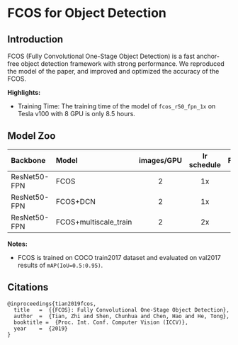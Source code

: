 # FCOS for Object Detection

## Introduction

FCOS (Fully Convolutional One-Stage Object Detection) is a fast anchor-free object detection framework with strong performance. We reproduced the model of the paper, and improved and optimized the accuracy of the FCOS.

**Highlights:**

- Training Time: The training time of the model of `fcos_r50_fpn_1x` on Tesla v100 with 8 GPU is only 8.5 hours.

## Model Zoo

| Backbone        | Model      | images/GPU | lr schedule |FPS | Box AP |                           download                          | config |
| :-------------- | :------------- | :-----: | :-----: | :------------: | :-----: | :-----------------------------------------------------: | :-----: |
| ResNet50-FPN    | FCOS           |    2    |   1x      |     ----     |  39.6  | [download](https://paddledet.bj.bcebos.com/models/fcos_r50_fpn_1x_coco.pdparams) | [config](https://github.com/PaddlePaddle/PaddleDetection/tree/release/2.3/configs/fcos/fcos_r50_fpn_1x_coco.yml) |
| ResNet50-FPN    | FCOS+DCN       |    2    |   1x      |     ----     |  44.3  | [download](https://paddledet.bj.bcebos.com/models/fcos_dcn_r50_fpn_1x_coco.pdparams) | [config](https://github.com/PaddlePaddle/PaddleDetection/tree/release/2.3/configs/fcos/fcos_dcn_r50_fpn_1x_coco.yml) |
| ResNet50-FPN    | FCOS+multiscale_train    |    2    |   2x      |     ----     |  41.8  | [download](https://paddledet.bj.bcebos.com/models/fcos_r50_fpn_multiscale_2x_coco.pdparams) | [config](https://github.com/PaddlePaddle/PaddleDetection/tree/release/2.3/configs/fcos/fcos_r50_fpn_multiscale_2x_coco.yml) |

**Notes:**

- FCOS is trained on COCO train2017 dataset and evaluated on val2017 results of `mAP(IoU=0.5:0.95)`.

## Citations
```
@inproceedings{tian2019fcos,
  title   =  {{FCOS}: Fully Convolutional One-Stage Object Detection},
  author  =  {Tian, Zhi and Shen, Chunhua and Chen, Hao and He, Tong},
  booktitle =  {Proc. Int. Conf. Computer Vision (ICCV)},
  year    =  {2019}
}
```
